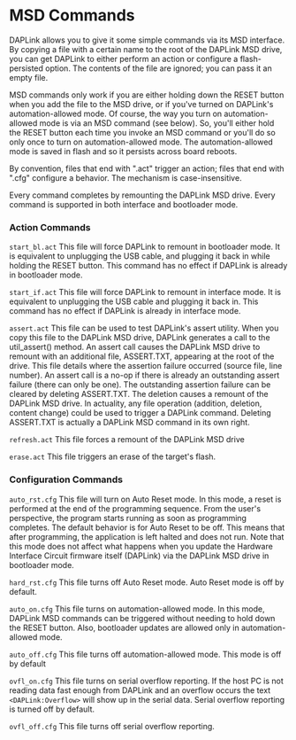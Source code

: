 # MSD Commands

DAPLink allows you to give it some simple commands via its MSD interface. By 
copying a file with a certain name to the root of the DAPLink MSD drive, you 
can get DAPLink to either perform an action or configure a flash-persisted 
option. The contents of the file are ignored; you can pass it an empty file.

MSD commands only work if you are either holding down the RESET button 
when you add the file to the MSD drive, or if you've turned on DAPLink's 
automation-allowed mode. Of course, the way you turn on automation-allowed 
mode is via an MSD command (see below).  So, you'll either hold the RESET 
button each time you invoke an MSD command or you'll do so only once to turn 
on automation-allowed mode. The automation-allowed mode is saved in flash and 
so it persists across board reboots.

By convention, files that end with ".act" trigger an action; files that end 
with ".cfg" configure a behavior. The mechanism is case-insensitive.

Every command completes by remounting the DAPLink MSD drive. Every command 
is supported in both interface and bootloader mode.

### Action Commands

`start_bl.act` This file will force DAPLink to remount in bootloader mode. 
It is equivalent to unplugging the USB cable, and plugging it back in while 
holding the RESET button. This command has no effect if DAPLink is already 
in bootloader mode.

`start_if.act` This file will force DAPLink to remount in interface mode. It 
is equivalent to unplugging the USB cable and plugging it back in. This command 
has no effect if DAPLink is already in interface mode.

`assert.act` This file can be used to test DAPLink's assert utility. When you 
copy this file to the DAPLink MSD drive, DAPLink generates a call to the 
util_assert() method. An assert call causes the DAPLink MSD drive to remount
with an additional file, ASSERT.TXT, appearing at the root of the drive. This file
details where the assertion failure occurred (source file, line number). An
assert call is a no-op if there is already an outstanding assert failure (there 
can only be one). The outstanding assertion failure can be cleared by deleting
ASSERT.TXT. The deletion causes a remount of the DAPLink MSD drive. In actuality, 
any file operation (addition, deletion, content change) could be used to trigger 
a DAPLink command. Deleting ASSERT.TXT is actually a DAPLink MSD command in its 
own right.

`refresh.act` This file forces a remount of the DAPLink MSD drive

`erase.act` This file triggers an erase of the target's flash.

### Configuration Commands

`auto_rst.cfg` This file will turn on Auto Reset mode. In this mode, 
a reset is performed at the end of the programming sequence. From the 
user's perspective, the program starts running as soon as programming 
completes. The default behavior is for Auto Reset to be off. This means that
after programming, the application is left halted and does not run. Note that 
this mode does not affect what happens when you update the Hardware 
Interface Circuit firmware itself (DAPLink) via the DAPLink MSD drive in 
bootloader mode.

`hard_rst.cfg` This file turns off Auto Reset mode. Auto Reset mode is off by 
default.


`auto_on.cfg` This file turns on automation-allowed mode. In this mode, DAPLink 
MSD commands can be triggered without needing to hold down the RESET button. Also, 
bootloader updates are allowed only in automation-allowed mode.

`auto_off.cfg` This file turns off automation-allowed mode. This mode
is off by default


`ovfl_on.cfg` This file turns on serial overflow reporting. If the host PC is not reading
data fast enough from DAPLink and an overflow occurs the text ```<DAPLink:Overflow>```
will show up in the serial data. Serial overflow reporting is turned off by default.

`ovfl_off.cfg` This file turns off serial overflow reporting.
